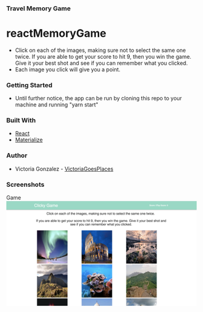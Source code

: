 ### Travel Memory Game
# reactMemoryGame

* Click on each of the images, making sure not to select the same one twice. If you are able to get your score to hit 9, then you win the game. Give it your best shot and see if you can remember what you clicked.
* Each image you click will give you a point.

### Getting Started
* Until further notice, the app can be run by cloning this repo to your machine and running "yarn start"

### Built With
* [React](https://reactjs.org/)
* [Materialize](http://materializecss.com/)

### Author
* Victoria Gonzalez - [VictoriaGoesPlaces](https://victoriagoesplaces.github.io/reactMemoryGame/)

### Screenshots

Game
![screenshot](reactmemorygame/src/images/memorygame.png "Game")
